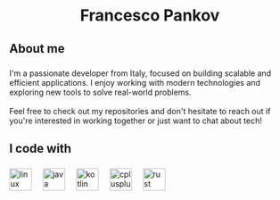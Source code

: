 <h1 align="center">Francesco Pankov</h1>

###

<h2 align="left">About me</h2>

###

<p align="left">I'm a passionate developer from Italy, focused on building scalable and efficient applications. I enjoy working with modern technologies and exploring new tools to solve real-world problems. <br><br>Feel free to check out my repositories and don't hesitate to reach out if you're interested in working together or just want to chat about tech!</p>

###

<h2 align="left">I code with</h2>

###

<div align="left">
  <img src="https://skillicons.dev/icons?i=linux" height="40" alt="linux logo"  />
  <img width="12" />
  <img src="https://skillicons.dev/icons?i=java" height="40" alt="java logo"  />
  <img width="12" />
  <img src="https://skillicons.dev/icons?i=kotlin" height="40" alt="kotlin logo"  />
  <img width="12" />
  <img src="https://skillicons.dev/icons?i=cpp" height="40" alt="cplusplus logo"  />
  <img width="12" />
  <img src="https://skillicons.dev/icons?i=rust" height="40" alt="rust logo"  />
</div>

###
